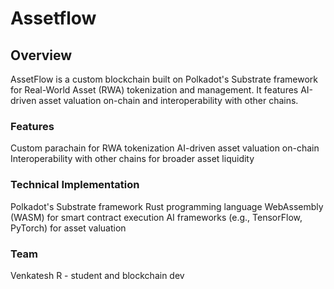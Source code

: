 # Assetflow

## Overview

AssetFlow is a custom blockchain built on Polkadot's Substrate framework for Real-World Asset (RWA) tokenization and management. It features AI-driven asset valuation on-chain and interoperability with other chains.

### Features

Custom parachain for RWA tokenization
AI-driven asset valuation on-chain
Interoperability with other chains for broader asset liquidity

### Technical Implementation

Polkadot's Substrate framework
Rust programming language
WebAssembly (WASM) for smart contract execution
AI frameworks (e.g., TensorFlow, PyTorch) for asset valuation

### Team

Venkatesh R - student and blockchain dev
